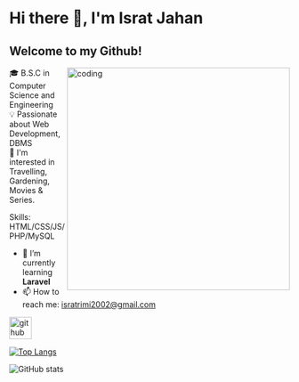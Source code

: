 # Hi there 👋, I'm Israt Jahan
## Welcome to my Github!

<img align="right" alt="coding" width="400" src="https://img.freepik.com/free-vector/girl-using-laptop-with-binary-code_1308-114505.jpg?semt=ais_hybrid">

🎓 B.S.C in Computer Science and Engineering <br>
💡 Passionate about Web Development, DBMS <br>
👀 I'm interested in Travelling, Gardening, Movies & Series.


Skills: HTML/CSS/JS/PHP/MySQL

- 🌱 I’m currently learning <b>Laravel</b>
- 📫 How to reach me: isratrimi2002@gmail.com 


[<img src='https://cdn.jsdelivr.net/npm/simple-icons@3.0.1/icons/github.svg' alt='github' height='40'>](https://github.com/isratrimii)  

[![Top Langs](https://github-readme-stats.vercel.app/api/top-langs/?username=isratrimii)](https://github.com/anuraghazra/github-readme-stats)

![GitHub stats](https://github-readme-stats.vercel.app/api?username=isratrimii&show_icons=true&count_private=true)  




